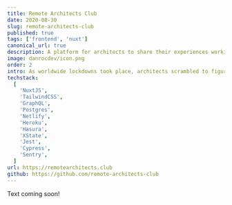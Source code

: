 ```yaml
---
title: Remote Architects Club
date: 2020-08-30
slug: remote-architects-club
published: true
tags: ['frontend', 'nuxt']
canonical_url: true
description: A platform for architects to share their experiences working from home.
image: danrocdev/icon.png
order: 2
intro: As worldwide lockdowns took place, architects scrambled to figure out how to work remotely. I created RAC to help people share their stories and tell us how does remote work and architecture are getting along.
techstack:
  [
    'NuxtJS',
    'TailwindCSS',
    'GraphQL',
    'Postgres',
    'Netlify',
    'Heroku',
    'Hasura',
    'XState',
    'Jest',
    'Cypress',
    'Sentry',
  ]
url: https://remotearchitects.club
github: https://github.com/remote-architects-club
---
```


Text coming soon!
